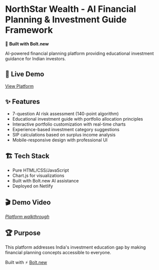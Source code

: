 # NorthStar Wealth - AI Financial Planning & Investment Guide Framework

🚀 **Built with Bolt.new**

AI-powered financial planning platform providing educational investment guidance for Indian investors.

## 🎯 Live Demo
[View Platform](https://northstar-wealth-financial-planning.netlify.app)

## ✨ Features
- 7-question AI risk assessment (140-point algorithm)
- Educational investment guide with portfolio allocation principles
- Interactive portfolio customization with real-time charts
- Experience-based investment category suggestions
- SIP calculations based on surplus income analysis
- Mobile-responsive design with professional UI

## 🏗️ Tech Stack
- Pure HTML/CSS/JavaScript
- Chart.js for visualizations
- Built with Bolt.new AI assistance
- Deployed on Netlify

## 🎬 Demo Video
[*Platform walkthrough*](https://youtu.be/0sCTmVw9tjA)

## 🏆 Purpose
This platform addresses India's investment education gap by making financial planning concepts accessible to everyone.

Built with ⚡ [Bolt.new](https://bolt.new)

